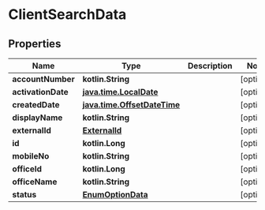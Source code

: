 
# ClientSearchData

## Properties
| Name | Type | Description | Notes |
| ------------ | ------------- | ------------- | ------------- |
| **accountNumber** | **kotlin.String** |  |  [optional] |
| **activationDate** | [**java.time.LocalDate**](java.time.LocalDate.md) |  |  [optional] |
| **createdDate** | [**java.time.OffsetDateTime**](java.time.OffsetDateTime.md) |  |  [optional] |
| **displayName** | **kotlin.String** |  |  [optional] |
| **externalId** | [**ExternalId**](ExternalId.md) |  |  [optional] |
| **id** | **kotlin.Long** |  |  [optional] |
| **mobileNo** | **kotlin.String** |  |  [optional] |
| **officeId** | **kotlin.Long** |  |  [optional] |
| **officeName** | **kotlin.String** |  |  [optional] |
| **status** | [**EnumOptionData**](EnumOptionData.md) |  |  [optional] |



